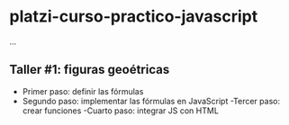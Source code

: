 # platzi-curso-practico-javascript

...

## Taller #1: figuras geoétricas

- Primer paso: definir las fórmulas
- Segundo paso: implementar las fórmulas en JavaScript
-Tercer paso: crear funciones
-Cuarto paso: integrar JS con HTML
